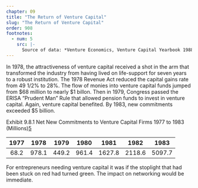 ```yaml
---
chapter: 09
title: "The Return of Venture Capital"
slug: "The Return of Venture Capital"
order: 908
footnotes:
  - num: 5
    src: |-
      Source of data: *Venture Economics, Venture Capital Yearbook 1988*, p. 17 Entries are presented in 1987 dollars, deflated using the GNP deflator. From NBER Working Paper Series: *Venture Capital and Capital Gains Taxation*, James M. Poterba, Working Paper No. 2832 
---
```


In 1978, the attractiveness of venture capital received a shot in the arm that transformed the industry from having lived on life-support for seven years to a robust institution. The 1978 Revenue Act reduced the capital gains rate from 49 1/2% to 28%. The flow of monies into venture capital funds jumped from $68 million to nearly $1 billon. Then in 1979, Congress passed the ERISA “Prudent Man” Rule that allowed pension funds to invest in venture capital. Again, venture capital benefited. By 1983, new commitments exceeded $5 billion.

Exhibit 9.8.1 Net New Commitments to Venture Capital Firms 1977 to 1983 (Millions)<a name="fnloc5" href="#fn5">5</a>

**1977**|**1978**|**1979**|**1980**|**1981**|**1982**|**1983**
:-----:|:-----:|:-----:|:-----:|:-----:|:-----:|:-----:
68.2|978.1|449.2|961.4|1627.8|2118.6|5097.7

For entrepreneurs needing venture capital it was if the stoplight that had been stuck on red had turned green. The impact on networking would be immediate.
